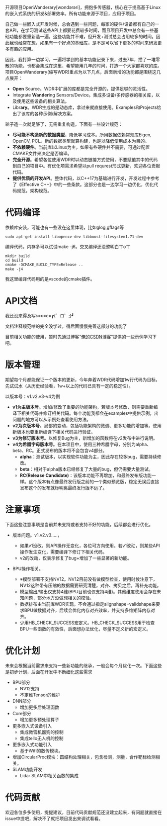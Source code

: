 
开源项目OpenWanderary[wɒndərəri]，拥抱多传感器，核心在于提高基于Linux的嵌入式系统的研发&部署效率。所有功能来源于项目，应用于项目。

自己做一些嵌入式开发时候，总会遇到一些问题，每家的硬件/设备都有自己的一套API，在学习测试这些API上都要花费较多时间，而且项目开发中总会有一些基础功能都要重新造一遍，这些功能并不难，但开发+测试总会占用较多的时间。因此我也经常在想，如果有一个好点的基础库，是不是可以省下更多的时间来研发更多有趣的应用。

因此，我打算一边学习，一遍将学到的基本功能记录下来，过去7年，攒了一堆零散的功能，也都会集成在这里，希望能用几年的时间，打造一个大家都喜欢的库。项目OpenWanderary(缩写WDR)重点为以下几点，后面新增的功能都是围绕这几点展开：
- **Open** Source。WDR中扩展的库都是完全开源的，提供足够的灵活性。
- Integrate **Wander**ing Sensors/Device。集成多设备/多传感器的相关库，以及使用这些设备的相关算法。
- Libr**ary**。WDR生成的是动态库，拿过来就直接使用。Examples和Projects给出了该库的各种示例/解决方案。

轮子造一次就足够了，无需重复构造。下面有一些设计规范：
- **尽可能不构造新的数据类型**，降低学习成本。所用数据依赖常规库Eigen, OpenCV, PCL。新的数据类型就算构建，也是以降低使用成本为目的。
- **不依赖硬件**。当前库以Linux为主，如果有些硬件并不需要，可通过配置CMAKE文件来决定是否编译。
- **完全开源**。希望各位使用WDR时以动态链接方式使用，不要赋值其中的代码到自己的项目中。有优化项需求希望以pull requrest形式更新，欢迎各位贡献代码。
- **提供优质的开发API**。整体代码，以C++17为基础进行开发，开发过程中参考了《Effective C++》中的一些条款。这部分也是一边学习一边优化，优化代码规范，架构规范。


# 代码编译

依赖库安装，可能也有一些没在这里体现，比如glog,gflags等
```
sudo apt-get install libopencv-dev libboost-filesystem1.71-dev
```
编译代码，内存多可以试试make -j6。交叉编译还没整明白ㄒoㄒ
```
mkdir build
cd build
cmake -DCMAKE_BUILD_TYPE=Release ..
make -j4
```

我这里编译代码用的是vscode的cmake插件。

# API文档

我还没来得及写ε=ε=ε=┏(゜ロ゜;)┛

文档注释规范啥的完全没学过，得后面慢慢完善这部分的功能了

目前相关功能的使用，暂时先通过博客"[俺的CSDN博客](https://blog.csdn.net/Zhaoxi_Li?type=blog)"提供的一些示例学习下吧。


# 版本管理

期望每个月都能保证一个版本的更新，今年奔着WDR代码增加1w行代码为目标，先试试水（从历史经验看，1w+以上的代码已具有一定的稳定性）。

以版本号：v1.v2.v3-v4为例
- **v1为主版本号**。增加/修改了重要的功能架构，若版本号修改，则需要重新编译下相关代码并修订相关代码。每个功能我都会在examples中提供示例，出问题的地方可以从示例处查看使用方法。
- **v2为次版本号**。局部的变动，包括功能架构的微调、更多功能的增加等。使用新版本也要重新编译下相关代码进行验证。
- **v3为修订版本号**。以修复Bug为主，新增加的函数将在v2发布中进行说明。
- **v4为希腊字母版本号**。在本项目中，使用三种希腊字母，分别为alpha、beta、RC。正式发布的版本将不会包含v4部分。
  - **alpha**：测试版本，以实现软件功能为主，因此存在较多bug，需要持续修改。
  - **beta**：相对于alpha版本已经修复了大量的bug，但仍需要大量测试。
  - **RC(Release Candidate)**：该版本功能不再增加，和最终发布版功能一样。这个版本有点像最终发行版之前的一个类似预览版，稳定无误后直接发布这个的发布就标明离最终发行版不远了。

# 注意事项
下面这些注意事项是当前并未支持或者支持不好的功能，后续都会进行优化。

- 版本问题。v1.v2.v3.....，
  - 如果v1没改，则API操作无变化，各位可方向使用。若v1改动，则某些API操作发生变化，需要编译下修订下相关代码。
  - v2的改动，仅表示修复了bug+增加了一些显著的新功能。

- BPU操作相关。
  - ※模型部署不支持NV12。NV12目前没有做模型检查，使用时候注意下，NV12这种带有压缩的数据需要研究清楚，对齐、拷贝之后，再补充功能。
  - 模型输出/输出仅支持4维(BPU目前也仅支持4维)。其他维度使用会存在未知问题，部分地方没做想相关的校验。
  - 数据排布由当前库WDR实现。不会通过指定alignshape=validshape来要求BPU做数据对齐，后续会优化内存对齐效率，并支持多维矩阵内存对齐。
  - 少用HB_CHECK_SUCCESS宏定义。HB_CHECK_SUCCESS用于检查BPU一些函数的有效性，后面想办法优化，尽量不定义新的宏定义。

# 优化计划
未来会根据当前需求来支持一些新功能的继承，一般会每个月优化一次。下面这些是初步计划，后面在开发中不断细化这些需求
- BPU部分
  - NV12支持
  - 不定维Tensor的维护
- DNN部分
  - 增加更多后处理函数
- Core部分
  - 增加更多预处理算子
- 更多嵌入式设备引入
  - 集成微雪机器狗的控制
  - 集成tello无人机的控制
- 更多嵌入式功能引入
  - 基于Wifi的数传模块。
- 增加CircularProc模块：圆结构处理相关，包含检测，测量，合作靶标检测相关。
- SLAM功能开发
  - Lidar SLAM中相关函数的集成

# 代码贡献
欢迎各位多多使用，提提建议，目前代码贡献规范还没建立起来，有问题就直接在issue中提吧，解决不了就把项目发出来调试看看。